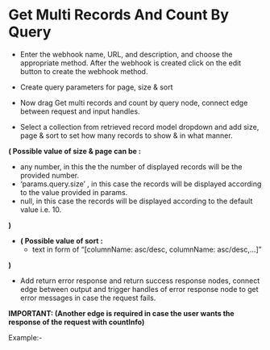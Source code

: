 ﻿# **Get Multi Records And Count By Query**
- Enter the webhook name, URL, and description, and choose the appropriate method. After the webhook is created click on the edit button to create the webhook method.

- Create query parameters for page, size & sort



- Now drag Get multi records and count by query node, connect edge between request and input handles.
- Select a collection from retrieved record model dropdown and add size, page & sort to set how many records to show & in what manner.

**( Possible value of size & page can be :**

- any number, in this the the number of displayed records will be the provided number.
- ‘params.query.size’ , in this case the records will be displayed according to the value provided in params.
- null, in this case the records will be displayed according to the default value i.e. 10.

**)**

- **( Possible value of sort :**
  - text in form of “[columnName: asc/desc, columnName: asc/desc,…]”

**)**

- Add return error response and return success response nodes, connect edge between output and trigger handles of error response node to get error messages in case the request fails.



**IMPORTANT: (Another edge is required in case the user wants the response of the request with countInfo)**

Example:-

